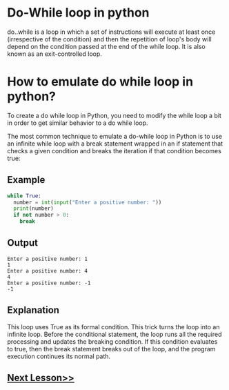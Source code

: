 # Do-While loop in python
do..while is a loop in which a set of instructions will execute at least once (irrespective of the condition) and then the repetition of loop's body will depend on the condition passed at the end of the while loop. It is also known as an exit-controlled loop.
# How to emulate do while loop in python?
To create a do while loop in Python, you need to modify the while loop a bit in order to get similar behavior to a do while loop.

The most common technique to emulate a do-while loop in Python is to use an infinite while loop with a break statement wrapped in an if statement that checks a given condition and breaks the iteration if that condition becomes true:
## Example
```python 
while True:
  number = int(input("Enter a positive number: "))
  print(number)
  if not number > 0:
    break
```
## Output
```
Enter a positive number: 1
1
Enter a positive number: 4
4
Enter a positive number: -1
-1
```
## Explanation
This loop uses True as its formal condition. This trick turns the loop into an infinite loop. Before the conditional statement, the loop runs all the required processing and updates the breaking condition. If this condition evaluates to true, then the break statement breaks out of the loop, and the program execution continues its normal path.
## [Next Lesson>>]()
